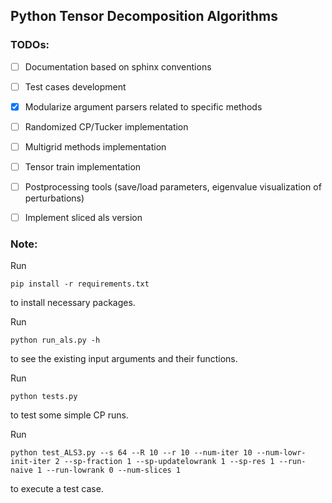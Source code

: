 ## Python Tensor Decomposition Algorithms

### TODOs:

- [ ] Documentation based on sphinx conventions

- [ ] Test cases development

- [x] Modularize argument parsers related to specific methods

- [ ] Randomized CP/Tucker implementation

- [ ] Multigrid methods implementation

- [ ] Tensor train implementation

- [ ] Postprocessing tools (save/load parameters, eigenvalue visualization of perturbations)

- [ ] Implement sliced als version


### Note:

Run
```
pip install -r requirements.txt
```
to install necessary packages. 

Run 

```
python run_als.py -h
```
to see the existing input arguments and their functions.

Run 

```
python tests.py
```
to test some simple CP runs.


Run 

```
python test_ALS3.py --s 64 --R 10 --r 10 --num-iter 10 --num-lowr-init-iter 2 --sp-fraction 1 --sp-updatelowrank 1 --sp-res 1 --run-naive 1 --run-lowrank 0 --num-slices 1
```
to execute a test case. 
